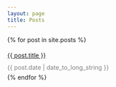 ```yaml
---
layout: page
title: Posts
---
```

{% for post in site.posts %}
<div style='line-height: 2.0;'>
  <a href="{{ post.url }}">{{ post.title }}</a><br/>
  <span style = 'color: #808080'; font-size: 0.5em'>{{ post.date | date_to_long_string }}</span>
</div>
{% endfor %}
